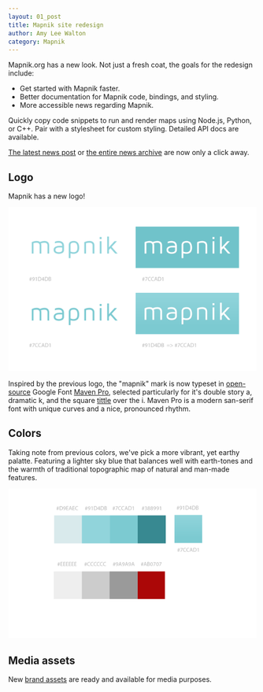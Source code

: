 ```yaml
---
layout: 01_post
title: Mapnik site redesign
author: Amy Lee Walton
category: Mapnik
---
```


Mapnik.org has a new look. Not just a fresh coat, the goals for the redesign include:

 - Get started with Mapnik faster.
 - Better documentation for Mapnik code, bindings, and styling.
 - More accessible news regarding Mapnik.


Quickly copy code snippets to run and render maps using Node.js, Python, or C++. Pair with a stylesheet for custom styling. Detailed API docs are available.

[The latest news post]({{site.baseurl}}#latest-news) or [the entire news archive]({{site.baseurl}}/news/archive.html) are now only a click away.

## Logo

Mapnik has a new logo!

![New mapnik logo](/images/assets/mapnik_logos.png)

Inspired by the previous logo, the "mapnik" mark is now typeset in [open-source](http://scripts.sil.org/cms/scripts/page.php?site_id=nrsi&id=OFL) Google Font [Maven Pro](https://www.google.com/fonts/specimen/Maven+Pro), selected particularly for it's double story a, dramatic k, and the square [tittle](http://blog.dictionary.com/tittle/) over the i. Maven Pro is a modern san-serif font with unique curves and a nice, pronounced rhythm.


## Colors

Taking note from previous colors, we've pick a more vibrant, yet earthy palatte. Featuring a lighter sky blue that balances well with earth-tones and the warmth of traditional topographic map of natural and man-made features.

![mapnik color palette](/images/assets/mapnik_colors.png)


## Media assets

New [brand assets]({{site.baseurl}}/pages/media.html) are ready and available for media purposes.



